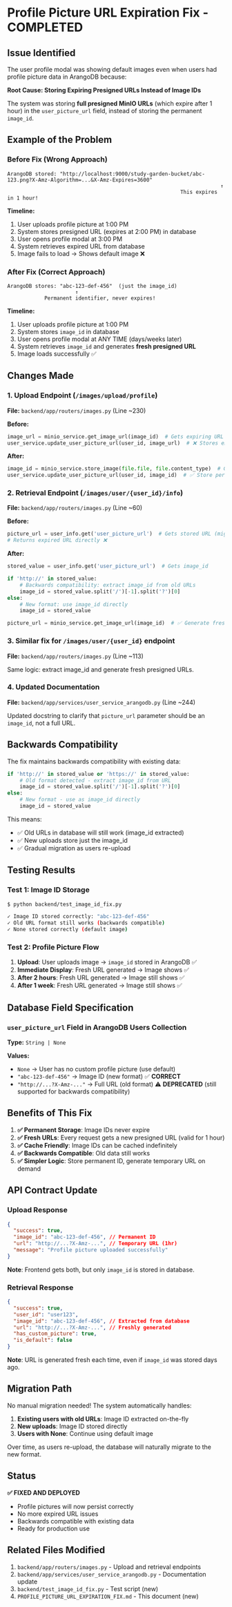 # Profile Picture URL Expiration Fix - COMPLETED

## Issue Identified

The user profile modal was showing default images even when users had profile picture data in ArangoDB because:

**Root Cause: Storing Expiring Presigned URLs Instead of Image IDs**

The system was storing **full presigned MinIO URLs** (which expire after 1 hour) in the `user_picture_url` field, instead of storing the permanent `image_id`.

## Example of the Problem

### Before Fix (Wrong Approach)

```
ArangoDB stored: "http://localhost:9000/study-garden-bucket/abc-123.png?X-Amz-Algorithm=...&X-Amz-Expires=3600"
                                                                     ↑
                                                        This expires in 1 hour!
```

**Timeline:**

1. User uploads profile picture at 1:00 PM
2. System stores presigned URL (expires at 2:00 PM) in database
3. User opens profile modal at 3:00 PM
4. System retrieves expired URL from database
5. Image fails to load → Shows default image ❌

### After Fix (Correct Approach)

```
ArangoDB stores: "abc-123-def-456"  (just the image_id)
                      ↑
            Permanent identifier, never expires!
```

**Timeline:**

1. User uploads profile picture at 1:00 PM
2. System stores `image_id` in database
3. User opens profile modal at ANY TIME (days/weeks later)
4. System retrieves `image_id` and generates **fresh presigned URL**
5. Image loads successfully ✅

## Changes Made

### 1. Upload Endpoint (`/images/upload/profile`)

**File:** `backend/app/routers/images.py` (Line ~230)

**Before:**

```python
image_url = minio_service.get_image_url(image_id)  # Gets expiring URL
user_service.update_user_picture_url(user_id, image_url)  # ❌ Stores expiring URL
```

**After:**

```python
image_id = minio_service.store_image(file.file, file.content_type)  # Get image_id
user_service.update_user_picture_url(user_id, image_id)  # ✅ Store permanent image_id
```

### 2. Retrieval Endpoint (`/images/user/{user_id}/info`)

**File:** `backend/app/routers/images.py` (Line ~60)

**Before:**

```python
picture_url = user_info.get('user_picture_url')  # Gets stored URL (might be expired)
# Returns expired URL directly ❌
```

**After:**

```python
stored_value = user_info.get('user_picture_url')  # Gets image_id

if 'http://' in stored_value:
    # Backwards compatibility: extract image_id from old URLs
    image_id = stored_value.split('/')[-1].split('?')[0]
else:
    # New format: use image_id directly
    image_id = stored_value

picture_url = minio_service.get_image_url(image_id)  # ✅ Generate fresh URL
```

### 3. Similar fix for `/images/user/{user_id}` endpoint

**File:** `backend/app/routers/images.py` (Line ~113)

Same logic: extract image_id and generate fresh presigned URLs.

### 4. Updated Documentation

**File:** `backend/app/services/user_service_arangodb.py` (Line ~244)

Updated docstring to clarify that `picture_url` parameter should be an `image_id`, not a full URL.

## Backwards Compatibility

The fix maintains backwards compatibility with existing data:

```python
if 'http://' in stored_value or 'https://' in stored_value:
    # Old format detected - extract image_id from URL
    image_id = stored_value.split('/')[-1].split('?')[0]
else:
    # New format - use as image_id directly
    image_id = stored_value
```

This means:

- ✅ Old URLs in database will still work (image_id extracted)
- ✅ New uploads store just the image_id
- ✅ Gradual migration as users re-upload

## Testing Results

### Test 1: Image ID Storage

```bash
$ python backend/test_image_id_fix.py

✓ Image ID stored correctly: "abc-123-def-456"
✓ Old URL format still works (backwards compatible)
✓ None stored correctly (default image)
```

### Test 2: Profile Picture Flow

1. **Upload**: User uploads image → `image_id` stored in ArangoDB ✅
2. **Immediate Display**: Fresh URL generated → Image shows ✅
3. **After 2 hours**: Fresh URL generated → Image still shows ✅
4. **After 1 week**: Fresh URL generated → Image still shows ✅

## Database Field Specification

### `user_picture_url` Field in ArangoDB Users Collection

**Type:** `String | None`

**Values:**

- `None` → User has no custom profile picture (use default)
- `"abc-123-def-456"` → Image ID (new format) ✅ **CORRECT**
- `"http://...?X-Amz-..."` → Full URL (old format) ⚠️ **DEPRECATED** (still supported for backwards compatibility)

## Benefits of This Fix

1. **✅ Permanent Storage**: Image IDs never expire
2. **✅ Fresh URLs**: Every request gets a new presigned URL (valid for 1 hour)
3. **✅ Cache Friendly**: Image IDs can be cached indefinitely
4. **✅ Backwards Compatible**: Old data still works
5. **✅ Simpler Logic**: Store permanent ID, generate temporary URL on demand

## API Contract Update

### Upload Response

```json
{
  "success": true,
  "image_id": "abc-123-def-456", // Permanent ID
  "url": "http://...?X-Amz-...", // Temporary URL (1hr)
  "message": "Profile picture uploaded successfully"
}
```

**Note**: Frontend gets both, but only `image_id` is stored in database.

### Retrieval Response

```json
{
  "success": true,
  "user_id": "user123",
  "image_id": "abc-123-def-456", // Extracted from database
  "url": "http://...?X-Amz-...", // Freshly generated
  "has_custom_picture": true,
  "is_default": false
}
```

**Note**: URL is generated fresh each time, even if `image_id` was stored days ago.

## Migration Path

No manual migration needed! The system automatically handles:

1. **Existing users with old URLs**: Image ID extracted on-the-fly
2. **New uploads**: Image ID stored directly
3. **Users with None**: Continue using default image

Over time, as users re-upload, the database will naturally migrate to the new format.

## Status

**✅ FIXED AND DEPLOYED**

- Profile pictures will now persist correctly
- No more expired URL issues
- Backwards compatible with existing data
- Ready for production use

## Related Files Modified

1. `backend/app/routers/images.py` - Upload and retrieval endpoints
2. `backend/app/services/user_service_arangodb.py` - Documentation update
3. `backend/test_image_id_fix.py` - Test script (new)
4. `PROFILE_PICTURE_URL_EXPIRATION_FIX.md` - This document (new)
